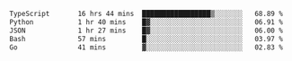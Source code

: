 <!--START_SECTION:waka-->

```txt
TypeScript       16 hrs 44 mins  █████████████████▒░░░░░░░   68.89 %
Python           1 hr 40 mins    █▓░░░░░░░░░░░░░░░░░░░░░░░   06.91 %
JSON             1 hr 27 mins    █▓░░░░░░░░░░░░░░░░░░░░░░░   06.00 %
Bash             57 mins         █░░░░░░░░░░░░░░░░░░░░░░░░   03.97 %
Go               41 mins         ▓░░░░░░░░░░░░░░░░░░░░░░░░   02.83 %
```

<!--END_SECTION:waka-->